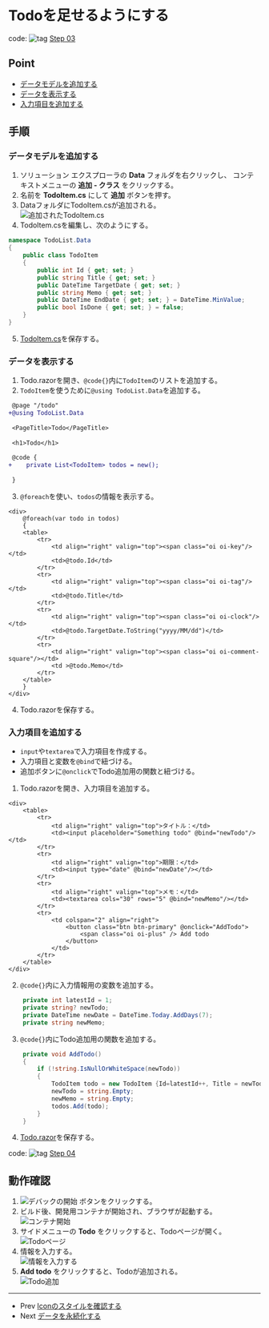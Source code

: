 # Todoを足せるようにする
code: ![tag](../Images/tag.png) [Step 03](https://github.com/04100149/TodoList/tree/step03)

## Point
- [データモデルを追加する](#%E3%83%87%E3%83%BC%E3%82%BF%E3%83%A2%E3%83%87%E3%83%AB%E3%82%92%E8%BF%BD%E5%8A%A0%E3%81%99%E3%82%8B)
- [データを表示する](#%E3%83%87%E3%83%BC%E3%82%BF%E3%82%92%E8%A1%A8%E7%A4%BA%E3%81%99%E3%82%8B)
- [入力項目を追加する](#%E5%85%A5%E5%8A%9B%E9%A0%85%E7%9B%AE%E3%82%92%E8%BF%BD%E5%8A%A0%E3%81%99%E3%82%8B)

## 手順
### データモデルを追加する
1. ソリューション エクスプローラの **Data** フォルダを右クリックし、 コンテキストメニューの **追加 - クラス** をクリックする。
1. 名前を **TodoItem.cs** にして **追加** ボタンを押す。
1. DataフォルダにTodoItem.csが追加される。  
![追加されたTodoItem.cs](../Images/addtodo-1.png)
1. TodoItem.csを編集し、次のようにする。    
```C#
namespace TodoList.Data
{
    public class TodoItem
    {
        public int Id { get; set; }
        public string Title { get; set; }
        public DateTime TargetDate { get; set; }
        public string Memo { get; set; }
        public DateTime EndDate { get; set; } = DateTime.MinValue;
        public bool IsDone { get; set; } = false;
    }
}
```
5. [TodoItem.cs](https://github.com/04100149/TodoList/blob/step04/TodoList/Data/TodoItem.cs)を保存する。  
### データを表示する
1. Todo.razorを開き、`@code{}`内に`TodoItem`のリストを追加する。
1. `TodoItem`を使うために`@using TodoList.Data`を追加する。
```diff
 @page "/todo"
+@using TodoList.Data
 
 <PageTitle>Todo</PageTitle>
 
 <h1>Todo</h1>
 
 @code {
+    private List<TodoItem> todos = new();
 
 }
```
3. `@foreach`を使い、`todos`の情報を表示する。
```HTML+razor
<div>
    @foreach(var todo in todos)
    {
    <table>
        <tr>
            <td align="right" valign="top"><span class="oi oi-key"/></td>
            <td>@todo.Id</td>
        </tr>
        <tr>
            <td align="right" valign="top"><span class="oi oi-tag"/></td>
            <td>@todo.Title</td>
        </tr>
        <tr>
            <td align="right" valign="top"><span class="oi oi-clock"/></td>
            <td>@todo.TargetDate.ToString("yyyy/MM/dd")</td>
        </tr>
        <tr>
            <td align="right" valign="top"><span class="oi oi-comment-square"/></td>
            <td >@todo.Memo</td>
        </tr>
    </table>        
    }
</div>
```
4. Todo.razorを保存する。
### 入力項目を追加する
- `input`や`textarea`で入力項目を作成する。  
- 入力項目と変数を`@bind`で紐づける。
- 追加ボタンに`@onclick`でTodo追加用の関数と紐づける。
1. Todo.razorを開き、入力項目を追加する。
```HTML+razor
<div>
    <table>
        <tr>
            <td align="right" valign="top">タイトル：</td>
            <td><input placeholder="Something todo" @bind="newTodo"/></td>
        </tr>
        <tr>
            <td align="right" valign="top">期限：</td>
            <td><input type="date" @bind="newDate"/></td>
        </tr>
        <tr>
            <td align="right" valign="top">メモ：</td>
            <td><textarea cols="30" rows="5" @bind="newMemo"/></td>
        </tr>
        <tr>
            <td colspan="2" align="right">
                <button class="btn btn-primary" @onclick="AddTodo">
                    <span class="oi oi-plus" /> Add todo
                </button>
            </td>
        </tr>
    </table>
</div>
```
2. `@code{}`内に入力情報用の変数を追加する。
```C#
    private int latestId = 1;
    private string? newTodo;
    private DateTime newDate = DateTime.Today.AddDays(7);
    private string newMemo;
```
3. `@code{}`内にTodo追加用の関数を追加する。
```C#
    private void AddTodo()
    {
        if (!string.IsNullOrWhiteSpace(newTodo))
        {
            TodoItem todo = new TodoItem {Id=latestId++, Title = newTodo, TargetDate = newDate, Memo=newMemo };
            newTodo = string.Empty;
            newMemo = string.Empty;
            todos.Add(todo);
        }
    }
```
4. [Todo.razor](https://github.com/04100149/TodoList/blob/step04/TodoList/Pages/Todo.razor)を保存する。

code: ![tag](../Images/tag.png) [Step 04](https://github.com/04100149/TodoList/tree/step04)


## 動作確認
1. ![デバックの開始](../Images/NewProject-6.png) ボタンをクリックする。  
1. ビルド後、開発用コンテナが開始され、ブラウザが起動する。  
![コンテナ開始](../Images/addtodo-2.png)
1. サイドメニューの **Todo** をクリックすると、Todoページが開く。    
![Todoページ](../Images/addtodo-3.png)
1. 情報を入力する。    
![情報を入力する](../Images/addtodo-4.png)
1. **Add todo** をクリックすると、Todoが追加される。    
![Todo追加](../Images/addtodo-5.png)

***
- Prev [Iconのスタイルを確認する](0004icons.md)
- Next [データを永続化する](0006persistence.md)


